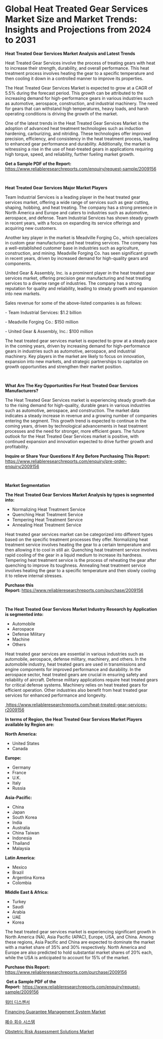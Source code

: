 <p><h1>Global Heat Treated Gear Services Market Size and Market Trends: Insights and Projections from 2024 to 2031</h1></p><p><strong>Heat Treated Gear Services Market Analysis and Latest Trends</strong></p>
<p><p>Heat Treated Gear Services involve the process of treating gears with heat to increase their strength, durability, and overall performance. This heat treatment process involves heating the gear to a specific temperature and then cooling it down in a controlled manner to improve its properties.</p><p>The Heat Treated Gear Services Market is expected to grow at a CAGR of 5.5% during the forecast period. This growth can be attributed to the increasing demand for high-performance gears in various industries such as automotive, aerospace, construction, and industrial machinery. The need for gears that can withstand high temperatures, heavy loads, and harsh operating conditions is driving the growth of the market.</p><p>One of the latest trends in the Heat Treated Gear Services Market is the adoption of advanced heat treatment technologies such as induction hardening, carburizing, and nitriding. These technologies offer improved precision, efficiency, and consistency in the heat treatment process, leading to enhanced gear performance and durability. Additionally, the market is witnessing a rise in the use of heat-treated gears in applications requiring high torque, speed, and reliability, further fueling market growth.</p></p>
<p><strong>Get a Sample PDF of the Report:&nbsp;</strong> <a href="https://www.reliableresearchreports.com/enquiry/request-sample/2009156">https://www.reliableresearchreports.com/enquiry/request-sample/2009156</a></p>
<p>&nbsp;</p>
<p><strong>Heat Treated Gear Services Major Market Players</strong></p>
<p><p>Team Industrial Services is a leading player in the heat treated gear services market, offering a wide range of services such as gear cutting, shaping, hobbing, and heat treating. The company has a strong presence in North America and Europe and caters to industries such as automotive, aerospace, and defense. Team Industrial Services has shown steady growth in recent years, with a focus on expanding its service offerings and acquiring new customers.</p><p>Another key player in the market is Meadville Forging Co., which specializes in custom gear manufacturing and heat treating services. The company has a well-established customer base in industries such as agriculture, construction, and mining. Meadville Forging Co. has seen significant growth in recent years, driven by increased demand for high-quality gears and components.</p><p>United Gear & Assembly, Inc. is a prominent player in the heat treated gear services market, offering precision gear manufacturing and heat treating services to a diverse range of industries. The company has a strong reputation for quality and reliability, leading to steady growth and expansion into new markets.</p><p>Sales revenue for some of the above-listed companies is as follows:</p><p>- Team Industrial Services: $1.2 billion</p><p>- Meadville Forging Co.: $150 million</p><p>- United Gear & Assembly, Inc.: $100 million</p><p>The heat treated gear services market is expected to grow at a steady pace in the coming years, driven by increasing demand for high-performance gears in industries such as automotive, aerospace, and industrial machinery. Key players in the market are likely to focus on innovation, expansion into new markets, and strategic partnerships to capitalize on growth opportunities and strengthen their market position.</p></p>
<p>&nbsp;</p>
<p><strong>What Are The Key Opportunities For Heat Treated Gear Services Manufacturers?</strong></p>
<p><p>The Heat Treated Gear Services market is experiencing steady growth due to the rising demand for high-quality, durable gears in various industries such as automotive, aerospace, and construction. The market data indicates a steady increase in revenue and a growing number of companies entering the segment. This growth trend is expected to continue in the coming years, driven by technological advancements in heat treatment processes and the need for stronger, more efficient gears. The future outlook for the Heat Treated Gear Services market is positive, with continued expansion and innovation expected to drive further growth and profitability.</p></p>
<p><strong>Inquire or Share Your Questions If Any Before Purchasing This Report:</strong> <a href="https://www.reliableresearchreports.com/enquiry/pre-order-enquiry/2009156">https://www.reliableresearchreports.com/enquiry/pre-order-enquiry/2009156</a></p>
<p>&nbsp;</p>
<p><strong>Market Segmentation</strong></p>
<p><strong>The Heat Treated Gear Services Market Analysis by types is segmented into:</strong></p>
<p><ul><li>Normalizing Heat Treatment Service</li><li>Quenching Heat Treatment Service</li><li>Tempering Heat Treatment Service</li><li>Annealing Heat Treatment Service</li></ul></p>
<p><p>Heat treated gear services market can be categorized into different types based on the specific treatment processes they offer. Normalizing heat treatment service involves heating the gear to a certain temperature and then allowing it to cool in still air. Quenching heat treatment service involves rapid cooling of the gear in a liquid medium to increase its hardness. Tempering heat treatment service is the process of reheating the gear after quenching to improve its toughness. Annealing heat treatment service involves heating the gear to a specific temperature and then slowly cooling it to relieve internal stresses.</p></p>
<p><strong>Purchase this Report:&nbsp;</strong><a href="https://www.reliableresearchreports.com/purchase/2009156">https://www.reliableresearchreports.com/purchase/2009156</a></p>
<p>&nbsp;</p>
<p><strong>The Heat Treated Gear Services Market Industry Research by Application is segmented into:</strong></p>
<p><ul><li>Automobile</li><li>Aerospace</li><li>Defense Military</li><li>Machine</li><li>Others</li></ul></p>
<p><p>Heat treated gear services are essential in various industries such as automobile, aerospace, defense military, machinery, and others. In the automobile industry, heat treated gears are used in transmissions and engine components for improved performance and durability. In the aerospace sector, heat treated gears are crucial in ensuring safety and reliability of aircraft. Defense military applications require heat treated gears for critical defense systems. Machinery relies on heat treated gears for efficient operation. Other industries also benefit from heat treated gear services for enhanced performance and longevity.</p></p>
<p><a href="https://www.reliableresearchreports.com/heat-treated-gear-services-r2009156">&nbsp;https://www.reliableresearchreports.com/heat-treated-gear-services-r2009156</a></p>
<p><strong>In terms of Region, the Heat Treated Gear Services Market Players available by Region are:</strong></p>
<p>
    <p> <strong> North America: </strong>
        <ul>
            <li>United States</li>
            <li>Canada</li>
        </ul>
        </p> 
    <p> <strong> Europe: </strong>
        <ul>
            <li>Germany</li>
            <li>France</li>
            <li>U.K.</li>
            <li>Italy</li>
            <li>Russia</li>
        </ul>
        </p> 
    <p> <strong> Asia-Pacific: </strong>
        <ul>
            <li>China</li>
            <li>Japan</li>
            <li>South Korea</li>
            <li>India</li>
            <li>Australia</li>
            <li>China Taiwan</li>
            <li>Indonesia</li>
            <li>Thailand</li>
            <li>Malaysia</li>
        </ul>
        </p> 
    <p> <strong> Latin America: </strong>
        <ul>
            <li>Mexico</li>
            <li>Brazil</li>
            <li>Argentina Korea</li>
            <li>Colombia</li>
        </ul>
        </p> 
    <p> <strong> Middle East & Africa: </strong>
        <ul>
            <li>Turkey</li>
            <li>Saudi</li>
            <li>Arabia</li>
            <li>UAE</li>
            <li>Korea</li>
        </ul>
    </p>
    </p>
<p><p>The heat treated gear services market is experiencing significant growth in North America (NA), Asia Pacific (APAC), Europe, USA, and China. Among these regions, Asia Pacific and China are expected to dominate the market with a market share of 35% and 30% respectively. North America and Europe are also predicted to hold substantial market shares of 20% each, while the USA is anticipated to account for 15% of the market.</p></p>
<p><strong>Purchase this Report: </strong><a href="https://www.reliableresearchreports.com/purchase/2009156">https://www.reliableresearchreports.com/purchase/2009156</a></p>
<p>&nbsp;<strong>Get a Sample PDF of the Report:&nbsp;&nbsp;</strong><a href="https://www.reliableresearchreports.com/enquiry/request-sample/2009156">https://www.reliableresearchreports.com/enquiry/request-sample/2009156</a></p>
<p><strong></strong></p>
<p><p><a href="https://github.com/valroy852/Market-Research-Report-List-1/blob/main/307997362102.md">워터 디스펜서</a></p><p><a href="https://github.com/wusalecollins540tpqoz/Market-Research-Report-List-2/blob/main/financing-guarantee-management-system-market.md">Financing Guarantee Management System Market</a></p><p><a href="https://github.com/royErdmtyan906778/Market-Research-Report-List-1/blob/main/352667062101.md">폐수 회수 시스템</a></p><p><a href="https://github.com/kathiaseamanalvaradovlprc2h/Market-Research-Report-List-2/blob/main/obstetric-risk-assessment-solutions-market.md">Obstetric Risk Assessment Solutions Market</a></p></p>